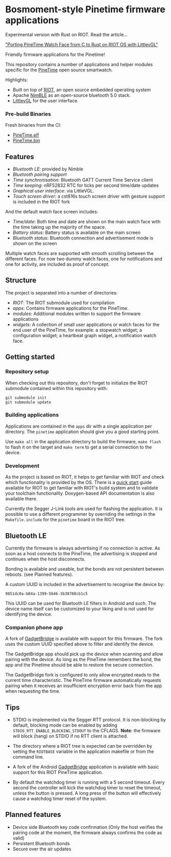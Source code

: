 # Bosmoment-style Pinetime firmware applications

Experimental version with Rust on RIOT. Read the article...

["Porting PineTime Watch Face from C to Rust on RIOT OS with LittlevGL"](https://lupyuen.github.io/pinetime-rust-riot/articles/watch_face)

Friendly firmware applications for the Pinetime!

This repository contains a number of applications and helper modules specific
for the [PineTime] open source smartwatch. 

Highlights:

- Built on top of [RIOT], an open source embedded operating system
- Apache [NimBLE] as an open-source bluetooth 5.0 stack.
- [LittlevGL] for the user interface.

### Pre-build Binaries

Fresh binaries from the CI:

- [PineTime.elf](https://api.cirrus-ci.com/v1/artifact/github/bosmoment/PineTime-apps/build/binaries/PineTime.elf)
- [PineTime.bin](https://api.cirrus-ci.com/v1/artifact/github/bosmoment/PineTime-apps/build/binaries/PineTime.bin)

## Features

- *Bluetooth LE*: provided by Nimble
- *Bluetooth pairing support*
- *Time synchronisation*: Bluetooth GATT Current Time Service client
- *Time keeping*: nRF52832 RTC for ticks per second time/date updates
- *Graphical user interface*: via LittleVGL.
- *Touch screen driver*: a cst816s touch screen driver with gesture support is included in the RIOT fork

And the default watch face screen includes:
- *Time/date*: Both time and date are shown on the main watch face with the
               time taking up the majority of the space.
- *Battery status*: Battery status is available on the main screen
- *Bluetooth status*: Bluetooth connection and advertisement mode is shown on
                      the screen

Multiple watch faces are supported with smooth scrolling between the different
faces. For now two dummy watch faces, one for notifications and one for
activity, are included as proof of concept.

## Structure

The project is separated into a number of directories:

- *RIOT*: The RIOT submodule used for compilation
- *apps*: Contains firmware applications for the PineTime.
- *modules*: Additional modules written to support the firmware applications
- *widgets*: A collection of small user applications or watch faces for the end
  user of the PineTime, for example: a stopwatch widget; a configuration
  widget; a heartbeat graph widget, a notification watch face.

## Getting started

### Repository setup

When checking out this repository, don't forget to initialize the RIOT submodule
contained within this repository with:

```Shellsession
git submodule init
git submodule update
```

### Building applications

Applications are contained in the `apps` dir with a single application per
directory. The `pinetime` application should give you a good starting point.

Use `make all` in the application directory to build the firmware, `make flash`
to flash it on the target and `make term` to get a serial connection to the
device. 

### Development

As the project is based on RIOT, it helps to get familiar with RIOT and check
which functionality is provided by the OS.
There is a [quick start] guide available for RIOT to get familiar with RIOT's
build system and to validate your toolchain functionality. Doxygen-based API
documentation is also available there.

Currently the Segger J-Link tools are used for flashing the application. It is
possible to use a different programmer by overriding the settings in the
`Makefile.include` for the `pinetime` board in the RIOT tree. 

## Bluetooth LE

Currently the firmware is always advertising if no connection is active. As
soon as a host connects to the PineTime, the advertising is stopped and
continues when the host disconnects.

Bonding is available and useable, but the bonds are not persistent between
reboots. (see Planned features).

A custom UUID is included in the advertisement to recognise the device by:
```
9851dc0a-b04a-1399-5646-3b38788cb1c5
```

This UUID can be used for Bluetooth LE filters in Android and such. The device
name itself can be customized to your liking and is not used for identifying the
device.

### Companion phone app

A fork of [GadgetBridge] is available with support for this firmware. The fork
uses the custom UUID specified above to filter and identify the device.

The GadgetBridge app should pick up the device when scanning and allow pairing
with the device. As long as the PineTime remembers the bond, the app and the
Pinetime should be able to restore the secure connection.

The GadgetBridge fork is configured to only allow encrypted reads to the current
time characteristic. The PineTime firmware automatically requests pairing when 
it receives an insufficient encryption error back from the app when requesting
the time.

## Tips

- STDIO is implemented via the Segger RTT protocol. It is non-blocking by
  default, blocking mode can be enabled by adding
  `STDIO_RTT_ENABLE_BLOCKING_STDOUT` to the CFLAGS. **Note**: the firmware will
  block (hang) on STDIO if no RTT client is attached.

- The directory where a RIOT tree is expected can be overridden by setting the
  `RIOTBASE` variable in the application makefile or from the command line.

- A fork of the Android [GadgetBridge] application is available with basic
  support for this RIOT PineTime application.

- By default the watchdog timer is running with a 5 second timeout. Every second
  the controller will kick the watchdog timer to reset the timeout, unless the
  button is pressed. A long press of the button will effectively cause a
  watchdog timer reset of the system.

## Planned features

- Device side Bluetooth key code confirmation (Only the host verifies the
  pairing code at the moment, the firmware always confirms the code as valid)
- Persistent Bluetooth bonds
- Secure over the air updates

[PineTIme]: https://www.pine64.org/pinetime/
[RIOT]: https://github.com/RIOT-os/RIOT/
[NimBLE]: https://github.com/apache/mynewt-nimble
[LittleVGL]: https://github.com/littlevgl/lvgl
[quick start]: https://doc.riot-os.org/index.html#the-quickest-start
[GadgetBridge]: https://codeberg.org/bergzand/Gadgetbridge/src/branch/riotwatch/initial
